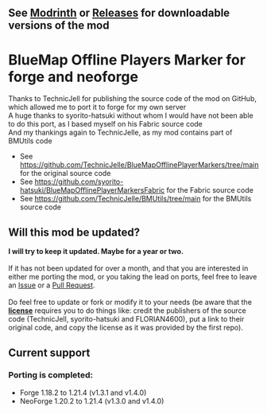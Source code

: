 ## See [Modrinth](https://modrinth.com/mod/bluemap-offline-player-markers-forge/versions) or [Releases](https://github.com/FLORIAN4600/BlueMapOfflinePlayerMarkersForge/releases) for downloadable versions of the mod

# BlueMap Offline Players Marker for forge and neoforge
Thanks to TechnicJell for publishing the source code of the mod on GitHub, which allowed me to port it to forge for my own server\
A huge thanks to syorito-hatsuki without whom I would have not been able to do this port, as I based myself on his Fabric source code\
And my thankings again to TechnicJelle, as my mod contains part of BMUtils code
- See https://github.com/TechnicJelle/BlueMapOfflinePlayerMarkers/tree/main for the original source code
- See https://github.com/syorito-hatsuki/BlueMapOfflinePlayerMarkersFabric for the Fabric source code
- See https://github.com/TechnicJelle/BMUtils/tree/main for the BMUtils source code

## Will this mod be updated?
**I will try to keep it updated. Maybe for a year or two.**\
<br>
If it has not been updated for over a month, and that you are interested in either me porting the mod, or you taking the lead on ports, feel free to leave an [Issue](https://github.com/FLORIAN4600/BlueMapOfflinePlayerMarkersForge/issues) or a [Pull Request](https://github.com/FLORIAN4600/BlueMapOfflinePlayerMarkersForge/pulls).\
<br>
Do feel free to update or fork or modify it to your needs (be aware that the [**license**](https://github.com/FLORIAN4600/BlueMapOfflinePlayerMarkersForge/blob/main/LICENSE) requires you to do things like: credit the publishers of the source code (TechnicJell, syorito-hatsuki and FLORIAN4600), put a link to their original code, and copy the license as it was provided by the first repo).

## Current support
### Porting is completed:
- Forge 1.18.2 to 1.21.4 (v1.3.1 and v1.4.0)
- NeoForge 1.20.2 to 1.21.4 (v1.3.0 and v1.4.0)
